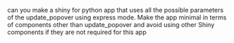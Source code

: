 can you make a shiny for python app that uses all the possible parameters of the update_popover using express mode.
Make the app minimal in terms of components other than update_popover and avoid using other Shiny components if they are not required for this app
